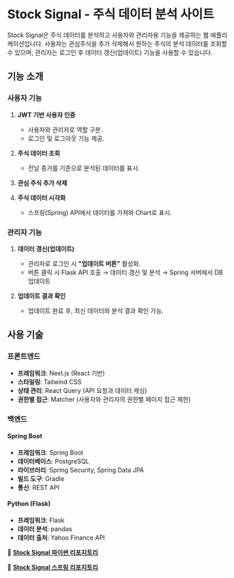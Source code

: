 # Stock Signal - 주식 데이터 분석 사이트

Stock Signal은 주식 데이터를 분석하고 사용자와 관리자용 기능을 제공하는 웹 애플리케이션입니다.
사용자는 관심주식을 추가 삭제해서 원하는 주식의 분석 데이터를 조회할 수 있으며, 관리자는 로그인 후 데이터 갱신(업데이트) 기능을 사용할 수 있습니다.


## **기능 소개**

### **사용자 기능**
1. **JWT 기반 사용자 인증**
   - 사용자와 관리자로 역할 구분.
   - 로그인 및 로그아웃 기능 제공.

2. **주식 데이터 조회**
   - 전날 종가를 기준으로 분석된 데이터를 표시.

3. **관심 주식 추가 삭제**

4. **주식 데이터 시각화**
   - 스프링(Spring) API에서 데이터를 가져와 Chart로 표시.


### **관리자 기능**
1. **데이터 갱신(업데이트)**
   - 관리자로 로그인 시 **"업데이트 버튼"** 활성화.
   - 버튼 클릭 시 Flask API 호출 → 데이터 갱신 및 분석 → Spring 서버에서 DB 업데이트

2. **업데이트 결과 확인**
   - 업데이트 완료 후, 최신 데이터와 분석 결과 확인 가능.


## **사용 기술**


### **프론트엔드**
- **프레임워크**: Next.js (React 기반)
- **스타일링**: Tailwind CSS
- **상태 관리**: React Query (API 요청과 데이터 캐싱)
- **권한별 접근**: Matcher (사용자와 관리자의 권한별 페이지 접근 제한)

### **백엔드**
#### **Spring Boot**
- **프레임워크**: Spring Boot
- **데이터베이스**: PostgreSQL
- **라이브러리**: Spring Security, Spring Data JPA
- **빌드 도구**: Gradle
- **통신**: REST API

#### **Python (Flask)**
- **프레임워크**: Flask
- **데이터 분석**: pandas
- **데이터 출처**: Yahoo Finance API


🔗 **[Stock Signal 파이썬 리포지토리](https://github.com/TheCodeRecipe/stock-api)**

🔗 **[Stock Signal 스프링 리포지토리](https://github.com/TheCodeRecipe/stock-spring)**
